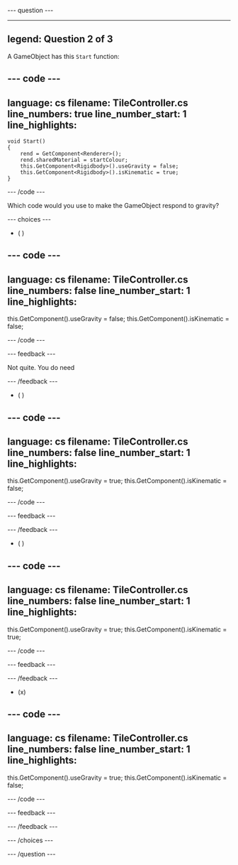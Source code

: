 
--- question ---

---
legend: Question 2 of 3
---

A GameObject has this `Start` function:

--- code ---
---
language: cs
filename: TileController.cs
line_numbers: true
line_number_start: 1
line_highlights: 
---

    void Start()
    {
        rend = GetComponent<Renderer>();
        rend.sharedMaterial = startColour;
        this.GetComponent<Rigidbody>().useGravity = false;
        this.GetComponent<Rigidbody>().isKinematic = true;
    }

--- /code ---

Which code would you use to make the GameObject respond to gravity?

--- choices ---

- ( ) 

--- code ---
---
language: cs
filename: TileController.cs
line_numbers: false
line_number_start: 1
line_highlights: 
---

  this.GetComponent<Rigidbody>().useGravity = false;
  this.GetComponent<Rigidbody>().isKinematic = false;

--- /code ---

  --- feedback ---

Not quite. You do need 

  --- /feedback ---

- ( ) 

--- code ---
---
language: cs
filename: TileController.cs
line_numbers: false
line_number_start: 1
line_highlights: 
---

  this.GetComponent<Rigidbody>().useGravity = true;
  this.GetComponent<Rigidbody>().isKinematic = false;

--- /code ---

  --- feedback ---

  --- /feedback ---

- ( ) 

--- code ---
---
language: cs
filename: TileController.cs
line_numbers: false
line_number_start: 1
line_highlights: 
---

  this.GetComponent<Rigidbody>().useGravity = true;
  this.GetComponent<Rigidbody>().isKinematic = true;

--- /code ---

  --- feedback ---

  --- /feedback ---

- (x) 

--- code ---
---
language: cs
filename: TileController.cs
line_numbers: false
line_number_start: 1
line_highlights: 
---

  this.GetComponent<Rigidbody>().useGravity = true;
  this.GetComponent<Rigidbody>().isKinematic = false;

--- /code ---

  --- feedback ---

  --- /feedback ---

--- /choices ---

--- /question ---
